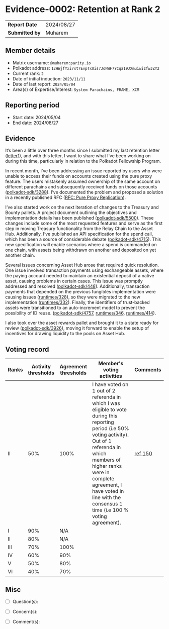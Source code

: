 # Evidence-0002: Retention at Rank 2

|                 |              |
| --------------- | ------------ |
| **Report Date** | 2024/08/27   |
| **Submitted by**| Muharem      |


## Member details

- Matrix username: `@muharem:parity.io`
- Polkadot address: `12HWjfYxi7xt7EvpTxUis7JoNWF7YCqa19JXmuiwizfwJZY2`
- Current rank: `2`
- Date of initial induction: `2023/11/11`
- Date of last report: `2024/05/04`
- Area(s) of Expertise/Interest: `System Parachains, FRAME, XCM`


## Reporting period

- Start date: 2024/05/04
- End date: 2024/08/27

## Evidence

It’s been a little over three months since I submitted my last retention letter ([letter1](https://github.com/polkadot-fellows/Evaluations/pull/6)), and with this letter, I want to share what I’ve been working on during this time, particularly in relation to the Polkadot Fellowship Program.

In recent month, I’ve been addressing an issue reported by users who were unable to access their funds on accounts created using the pure proxy feature. The users mistakenly assumed ownership of the same account on different parachains and subsequently received funds on those accounts ([polkadot-sdk/3288](https://github.com/paritytech/polkadot-sdk/issues/3288)). I’ve documented the problem and proposed a solution in a recently published RFC ([RFC: Pure Proxy Replication](https://github.com/polkadot-fellows/RFCs/pull/111)).

I’ve also started work on the next iteration of changes to the Treasury and Bounty pallets. A project document outlining the objectives and implementation details has been published ([polkadot-sdk/5500](https://github.com/paritytech/polkadot-sdk/issues/5500)). These changes include some of the most requested features and serve as the first step in moving Treasury functionality from the Relay Chain to the Asset Hub. Additionally, I’ve published an API specification for the spend call, which has been a source of considerable debate ([polkadot-sdk/4715](https://github.com/paritytech/polkadot-sdk/issues/4715)). This new specification will enable scenarios where a spend is commanded on one chain, with assets being withdrawn on another and deposited on yet another chain.

Several issues concerning Asset Hub arose that required quick resolution. One issue involved transaction payments using exchangeable assets, where the paying account needed to maintain an existential deposit of a native asset, causing problems in certain cases. This issue was promptly addressed and resolved ([polkadot-sdk/448](https://github.com/paritytech/polkadot-sdk/pull/4488)). Additionally, transaction payments that depended on the previous fungibles implementation were causing issues ([runtimes/328](https://github.com/polkadot-fellows/runtimes/issues/328)), so they were migrated to the new implementation ([runtimes/332](https://github.com/polkadot-fellows/runtimes/pull/332)). Finally, the identifiers of trust-backed assets were transitioned to an auto-increment model to prevent the possibility of ID reuse. ([polkadot-sdk/4757](https://github.com/paritytech/polkadot-sdk/pull/4757), [runtimes/346](https://github.com/polkadot-fellows/runtimes/pull/346), [runtimes/414](https://github.com/polkadot-fellows/runtimes/pull/414)).

I also took over the asset rewards pallet and brought it to a state ready for review ([polkadot-sdk/3926](https://github.com/paritytech/polkadot-sdk/pull/3926)), moving it forward to enable the setup of incentives for drawing liquidity to the pools on Asset Hub.

## Voting record

|  Ranks | Activity thresholds | Agreement thresholds | Member's voting activities | Comments |
|---|---|---|---|---|
|II |50%   |100%   | I have voted on 1 out of 2 referenda in which I was eligible to vote during this reporting period (i.e 50% voting activity). Out of 1 referenda in which members of higher ranks were in complete agreement, I have voted in line with the consensus 1 time (i.e 100 % voting agreement). | [ref 150](https://collectives.subsquare.io/fellowship/referenda/150) |
|I  |90%   |N/A   |   |  |
|II |80%   |N/A   |   |  |
|III|70%   |100%  |   |  |
|IV |60%   |90%   |   |  |
|V  |50%   |80%   |   |  |
|VI |40%   |70%   |   |  |


## Misc

- [ ] Question(s): 

- [ ] Concern(s): 

- [ ] Comment(s): 
